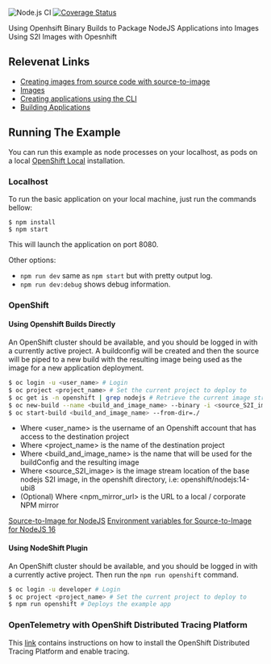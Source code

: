 ![Node.js CI](https://github.com/nodeshift-starters/nodejs-health-check/workflows/ci/badge.svg)
[![Coverage Status](https://coveralls.io/repos/github/nodeshift-starters/nodejs-health-check/badge.svg?branch=main)](https://coveralls.io/github/nodeshift-starters/nodejs-health-check?branch=main) 

Using Openhsift Binary Builds to Package NodeJS Applications into Images Using S2I Images with Opesnhift

## Relevenat Links
* [Creating images from source code with source-to-image](https://access.redhat.com/documentation/en-us/openshift_container_platform/4.11/html/images/creating-images#images-create-s2i_create-images)
* [Images](https://access.redhat.com/documentation/en-us/openshift_container_platform/4.11/html/images/index)
* [Creating applications using the CLI](https://access.redhat.com/documentation/en-us/openshift_container_platform/4.11/html-single/building_applications/index#creating-applications-using-cli)
* [Building Applications](https://access.redhat.com/documentation/en-us/openshift_container_platform/4.11/html/building_applications/index)


## Running The Example

You can run this example as node processes on your localhost, as pods on a local
[OpenShift Local](https://developers.redhat.com/products/openshift-local/overview) installation.

### Localhost

To run the basic application on your local machine, just run the commands bellow:

```
$ npm install
$ npm start
```

This will launch the application on port 8080.

Other options:

* `npm run dev` same as `npm start` but with pretty output log.
* `npm run dev:debug` shows debug information. 

### OpenShift

#### Using Openshift Builds Directly

An OpenShift cluster should be available, and you should be logged in with a currently
active project. A buildconfig will be created and then the source will be piped to a
new build with the resulting image being used as the image for a new application deployment.

```sh
$ oc login -u <user_name> # Login
$ oc project <project_name> # Set the current project to deploy to
$ oc get is -n openshift | grep nodejs # Retrieve the current image streams in the openshift project and filter on those for nodejs
$ oc new-build --name <build_and_image_name> --binary -i <source_S2I_image> -e NPM_MIRROR=<npm_mirror_url> # Create a buildconfig and imagestream for the resultant image
$ oc start-build <build_and_image_name> --from-dir=./
```
* Where <user_name> is the username of an Openshift account that has access to the destination project
* Where <project_name> is the name of the destination project
* Where <build_and_image_name> is the name that will be used for the buildConfig and the resulting image
* Where <source_S2I_image> is the image stream location of the base nodejs S2I image, in the openshift directory, i.e: openshift/nodejs:14-ubi8
* (Optional) Where <npm_mirror_url> is the URL to a local / corporate NPM mirror

[Source-to-Image for NodeJS](https://github.com/sclorg/s2i-nodejs-container)
[Environment variables for Source-to-Image for NodeJS 16](https://github.com/sclorg/s2i-nodejs-container/tree/master/16)

#### Using NodeShift Plugin

An OpenShift cluster should be available, and you should be logged in with a currently
active project. Then run the `npm run openshift` command.

```sh
$ oc login -u developer # Login
$ oc project <project_name> # Set the current project to deploy to
$ npm run openshift # Deploys the example app
```

### OpenTelemetry with OpenShift Distributed Tracing Platform

This [link](./OTEL.md) contains instructions on how to install the 
OpenShift Distributed Tracing Platform and enable tracing.
